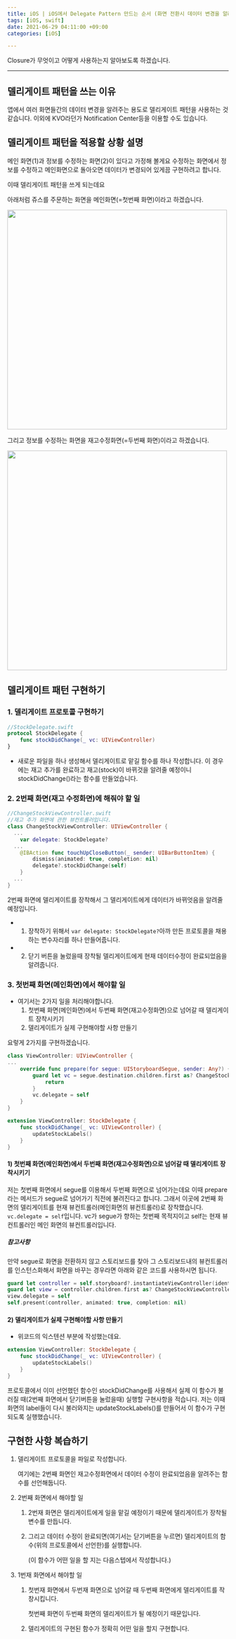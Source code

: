 ```yaml
---
title: iOS | iOS에서 Delegate Pattern 만드는 순서 (화면 전환시 데이터 변경을 알려주고 싶을 때)
tags: [iOS, swift]
date: 2021-06-29 04:11:00 +09:00
categories: [iOS]

---
```


Closure가 무엇이고 어떻게 사용하는지 알아보도록 하겠습니다.

<!--more-->
---

## 델리게이트 패턴을 쓰는 이유
앱에서 여러 화면들간의 데이터 변경을 알려주는 용도로 델리게이트 패턴을 사용하는 것 같습니다.
이외에 KVO라던가 Notification Center등을 이용할 수도 있습니다.


## 델리게이트 패턴을 적용할 상황 설명
메인 화면(1)과 정보를 수정하는 화면(2)이 있다고 가정해 볼게요
수정하는 화면에서 정보를 수정하고 메인화면으로 돌아오면 데이터가 변경되어 있게끔 구현하려고 합니다.

이때 델리게이트 패턴을 쓰게 되는데요

아래처럼 쥬스를 주문하는 화면을 메인화면(=첫번째 화면)이라고 하겠습니다.

<img data-action="zoom" src="https://images.velog.io/images/taelee/post/cd5ee310-3266-4033-a88c-005680d90d37/image.png" width=500>

그리고 정보를 수정하는 화면을 재고수정화면(=두번째 화면)이라고 하겠습니다.

<img data-action="zoom" src="https://images.velog.io/images/taelee/post/c3e8d2b7-0948-4290-ad48-aec217cdf6f1/image.png" width=500>



## 델리게이트 패턴 구현하기

### 1. 델리게이트 프로토콜 구현하기
```swift
//StockDelegate.swift
protocol StockDelegate {
    func stockDidChange(_ vc: UIViewController)
}
```
- 새로운 파일을 하나 생성해서 델리게이트로 맡길 함수를 하나 작성합니다.
이 경우에는 재고 추가를 완료하고 재고(stock)이 바뀌것을 알려줄 예정이니 stockDidChange()라는 함수를 만들었습니다.

### 2. 2번째 화면(재고 수정화면)에 해줘야 할 일

```swift
//ChangeStockViewController.swift
//재고 추가 화면에 관한 뷰컨트롤러입니다.
class ChangeStockViewController: UIViewController {
  ...
    var delegate: StockDelegate?
  ...
    @IBAction func touchUpCloseButton(_ sender: UIBarButtonItem) {
        dismiss(animated: true, completion: nil)
        delegate?.stockDidChange(self)
    }
  ...
}
```

2번째 화면에 델리게이트를 장착해서 그 델리게이트에게 데이터가 바뀌엇음을 알려줄 예정입니다.
- 1) 장착하기 위해서 `var delegate: StockDelegate?`아까 만든 프로토콜을 채용하는 변수자리를 하나 만들어줍니다.
- 2) 닫기 버튼을 눌렀을때 장착될 델리게이트에게 현재 데이터수정이 완료되었음을 알려줍니다.


### 3. 첫번째 화면(메인화면)에서 해야할 일
- 여기서는 2가지 일을 처리해야합니다.
  1. 첫번째 화면(메인화면)에서 두번째 화면(재고수정화면)으로 넘어갈 때 델리게이트 장착시키기
  2. 델리게이트가 실제 구현해야할 사항 만들기

요렇게 2가지를 구현하겠습니다.

```swift
class ViewController: UIViewController {
...
    override func prepare(for segue: UIStoryboardSegue, sender: Any?) {
        guard let vc = segue.destination.children.first as? ChangeStockViewController else {
            return
        }
        vc.delegate = self
    }
}

extension ViewController: StockDelegate {
    func stockDidChange(_ vc: UIViewController) {
        updateStockLabels()
    }
}
```

#### 1) 첫번째 화면(메인화면)에서 두번째 화면(재고수정화면)으로 넘어갈 때 델리게이트 장착시키기

저는 첫번째 화면에서 segue를 이용해서 두번째 화면으로 넘어가는데요
이때 prepare라는 메서드가 segue로 넘어가기 직전에 불려진다고 합니다. 그래서 이곳에 2번째 화면의 델리게이트를 현재 뷰컨트롤러(메인화면의 뷰컨트롤러)로 장착했습니다.
`vc.delegate = self`입니다. vc가 segue가 향하는 첫번째 목적지이고 self는 현재 뷰컨트롤러인 메인 화면의 뷰컨트롤러입니다.

##### 참고사항
만약 segue로 화면을 전환하지 않고 스토리보드를 찾아 그 스토리보드내의 뷰컨트롤러를 인스턴스화해서 화면을 바꾸는 경우라면 아래와 같은 코드를 사용하시면 됩니다.

```swift
guard let controller = self.storyboard?.instantiateViewController(identifier: "controller") else { return }
guard let view = controller.children.first as? ChangeStockViewController else { return }
view.delegate = self
self.present(controller, animated: true, completion: nil)
```

#### 2) 델리게이트가 실제 구현해야할 사항 만들기
- 위코드의 익스텐션 부분에 작성했는데요.
```swift
extension ViewController: StockDelegate {
    func stockDidChange(_ vc: UIViewController) {
        updateStockLabels()
    }
}
```
프로토콜에서 이미 선언했던 함수인 stockDidChange를 사용해서 실제 이 함수가 불러질 때(2번째 화면에서 닫기버튼을 눌렀을때) 실행할 구현사항을 적습니다.
저는 이때 화면의 label들이 다시 불러와지는 updateStockLabels()를 만들어서 이 함수가 구현되도록 실행했습니다.



## 구현한 사항 복습하기

1. 델리게이트 프로토콜을 파일로 작성합니다.

   여기에는 2번째 화면인 재고수정화면에서 데이터 수정이 완료되었음을 알려주는 함수를 선언해둡니다.

2. 2번째 화면에서 해야할 일

   1. 2번재 화면은 델리게이트에게 일을 맡길 예정이기 때문에 델리게이트가 장착될 변수를 만듭니다.

   2. 그리고 데이터 수정이 완료되면(여기서는 닫기버튼을 누르면) 델리게이트의 함수(위의 프로토콜에서 선언한)를 실행합니다.

      (이 함수가 어떤 일을 할 지는 다음스텝에서 작성합니다.)

3. 1번재 화면에서 해야할 일

   1. 첫번재 화면에서 두번재 화면으로 넘어갈 때 두번째 화면에게 델리게이트를 작창시킵니다.

      첫번째 화면이 두번째 화면의 델리게이트가 될 예정이기 때문입니다.

   2. 델리게이트의 구현된 함수가 정확히 어떤 일을 할지 구현합니다.



